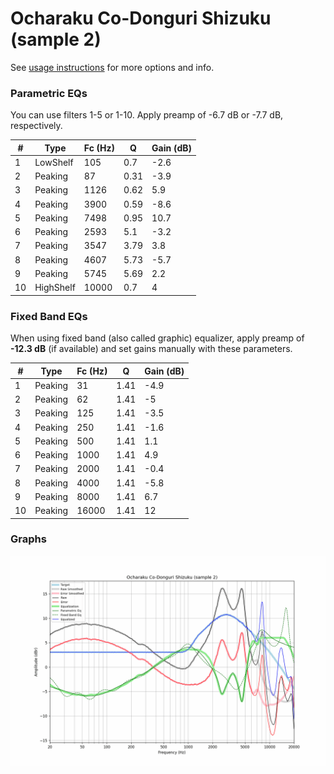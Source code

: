 # Ocharaku Co-Donguri Shizuku (sample 2)
See [usage instructions](https://github.com/jaakkopasanen/AutoEq#usage) for more options and info.

### Parametric EQs
You can use filters 1-5 or 1-10. Apply preamp of -6.7 dB or -7.7 dB, respectively.

|   # | Type      |   Fc (Hz) |    Q |   Gain (dB) |
|-----|-----------|-----------|------|-------------|
|   1 | LowShelf  |       105 | 0.7  |        -2.6 |
|   2 | Peaking   |        87 | 0.31 |        -3.9 |
|   3 | Peaking   |      1126 | 0.62 |         5.9 |
|   4 | Peaking   |      3900 | 0.59 |        -8.6 |
|   5 | Peaking   |      7498 | 0.95 |        10.7 |
|   6 | Peaking   |      2593 | 5.1  |        -3.2 |
|   7 | Peaking   |      3547 | 3.79 |         3.8 |
|   8 | Peaking   |      4607 | 5.73 |        -5.7 |
|   9 | Peaking   |      5745 | 5.69 |         2.2 |
|  10 | HighShelf |     10000 | 0.7  |         4   |

### Fixed Band EQs
When using fixed band (also called graphic) equalizer, apply preamp of **-12.3 dB** (if available) and set gains manually with these parameters.

|   # | Type    |   Fc (Hz) |    Q |   Gain (dB) |
|-----|---------|-----------|------|-------------|
|   1 | Peaking |        31 | 1.41 |        -4.9 |
|   2 | Peaking |        62 | 1.41 |        -5   |
|   3 | Peaking |       125 | 1.41 |        -3.5 |
|   4 | Peaking |       250 | 1.41 |        -1.6 |
|   5 | Peaking |       500 | 1.41 |         1.1 |
|   6 | Peaking |      1000 | 1.41 |         4.9 |
|   7 | Peaking |      2000 | 1.41 |        -0.4 |
|   8 | Peaking |      4000 | 1.41 |        -5.8 |
|   9 | Peaking |      8000 | 1.41 |         6.7 |
|  10 | Peaking |     16000 | 1.41 |        12   |

### Graphs
![](./Ocharaku%20Co-Donguri%20Shizuku%20(sample%202).png)
